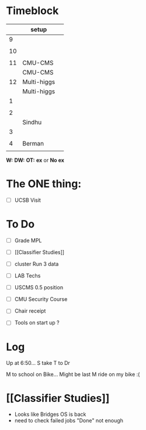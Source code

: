 # Timeblock

|     | setup       |     |
| --- | ----------- | --- |
| 9   |             |     |
|     |             |     |
| 10  |             |     |
|     |             |     |
| 11  | CMU-CMS     |     |
|     | CMU-CMS     |     |
| 12  | Multi-higgs |     |
|     | Multi-higgs |     |
| 1   |             |     |
|     |             |     |
| 2   |             |     |
|     | Sindhu      |     |
| 3   |             |     |
|     |             |     |
| 4   | Berman      |     |
|     |             |     |

**W:**
**DW:**
**OT:**
**ex** or **No ex**

# The ONE thing: 
- [ ] UCSB Visit


# To Do
- [ ] Grade MPL
- [ ] [[Classifier Studies]]
- [ ] cluster Run 3 data
- [ ] LAB Techs
- [ ] USCMS 0.5 position
- [ ] CMU Security Course
- [ ] Chair receipt 
- [ ] Tools on start up ?



# Log

Up at 6:50... S take T to Dr

M to school on Bike... Might be last M ride on my bike :(

# [[Classifier Studies]]
- Looks like Bridges OS is back
- need to check failed jobs "Done" not enough
